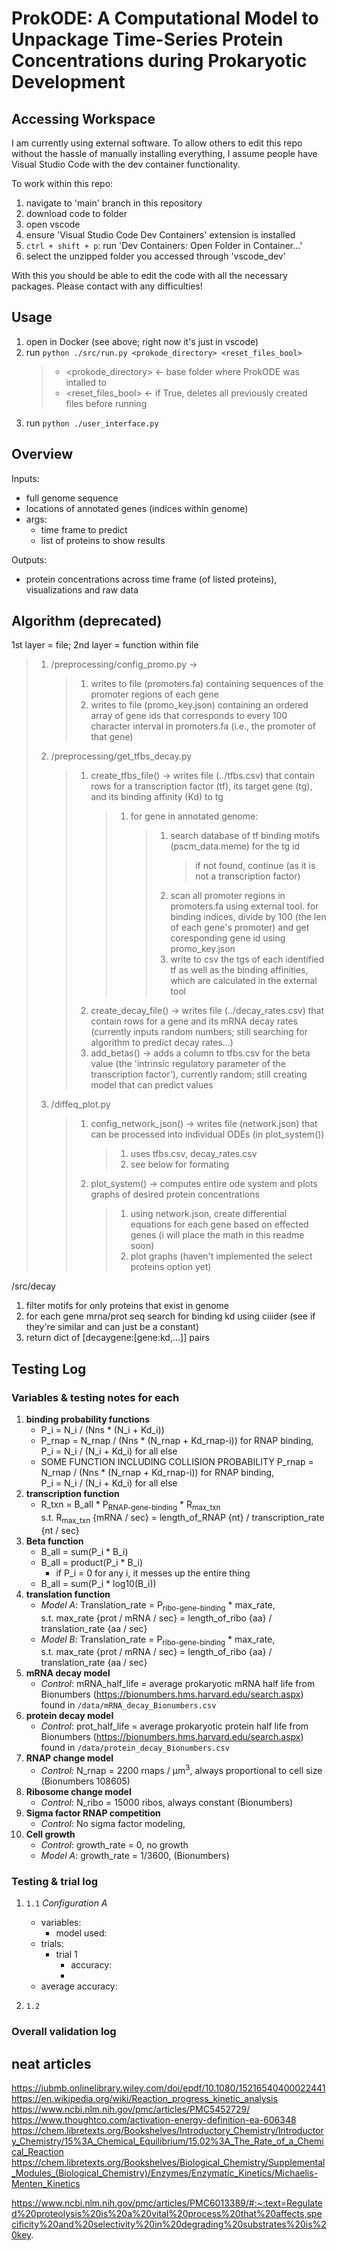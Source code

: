 # ProkODE: A Computational Model to Unpackage Time-Series Protein Concentrations during Prokaryotic Development

## Accessing Workspace

I am currently using external software. To allow others to edit this repo without the hassle of manually installing everything, I assume people have Visual Studio Code with the dev container functionality.

To work within this repo:

1. navigate to 'main' branch in this repository
2. download code to folder
3. open vscode
4. ensure 'Visual Studio Code Dev Containers' extension is installed
5. `ctrl + shift + p`: run 'Dev Containers: Open Folder in Container...'
6. select the unzipped folder you accessed through 'vscode_dev'

With this you should be able to edit the code with all the necessary packages. Please contact with any difficulties!

## Usage

<!--- in the future add a param for input folder --->

1. open in Docker (see above; right now it's just in vscode)
2. run `python ./src/run.py <prokode_directory> <reset_files_bool>`
   > - \<prokode_directory> <- base folder where ProkODE was intalled to
   > - \<reset_files_bool> <- if True, deletes all previously created files before running
3. run `python ./user_interface.py`

## Overview

Inputs:

- full genome sequence
- locations of annotated genes (indices within genome)
- args:
  - time frame to predict
  - list of proteins to show results

Outputs:

- protein concentrations across time frame (of listed proteins), visualizations and raw data

## Algorithm (deprecated)

1st layer = file; 2nd layer = function within file

> 1. /preprocessing/config_promo.py ->
>    > 1. writes to file (promoters.fa) containing sequences of the promoter regions of each gene
>    > 2. writes to file (promo_key.json) containing an ordered array of gene ids that corresponds to every 100 character interval in promoters.fa (i.e., the promoter of that gene)
> 2. /preprocessing/get_tfbs_decay.py
>    > 1. create_tfbs_file() -> writes file (../tfbs.csv) that contain rows for a transcription factor (tf), its target gene (tg), and its binding affinity (Kd) to tg
>    >    > 1. for gene in annotated genome:
>    >    >    > 1. search database of tf binding motifs (pscm_data.meme) for the tg id
>    >    >    >    > if not found, continue (as it is not a transcription factor)
>    >    >    > 2. scan all promoter regions in promoters.fa using external tool. for binding indices, divide by 100 (the len of each gene's promoter) and get coresponding gene id using promo_key.json
>    >    >    > 3. write to csv the tgs of each identified tf as well as the binding affinities, which are calculated in the external tool
>    > 1. create_decay_file() -> writes file (../decay_rates.csv) that contain rows for a gene and its mRNA decay rates (currently inputs random numbers; still searching for algorithm to predict decay rates...)
>    > 1. add_betas() -> adds a column to tfbs.csv for the beta value (the 'intrinsic regulatory parameter of the transcription factor'), currently random; still creating model that can predict values
> 3. /diffeq_plot.py
>    > 1. config_network_json() -> writes file (network.json) that can be processed into individual ODEs (in plot_system())
>    >    > 1. uses tfbs.csv, decay_rates.csv
>    >    > 2. see below for formating
>    > 2. plot_system() -> computes entire ode system and plots graphs of desired protein concentrations
>    >    > 1. using network.json, create differential equations for each gene based on effected genes (i will place the math in this readme soon)
>    >    > 2. plot graphs (haven't implemented the select proteins option yet)

/src/decay

1. filter motifs for only proteins that exist in genome
2. for each gene mrna/prot seq search for binding kd using ciiider (see if they're similar and can just be a constant)
3. return dict of [decaygene:[gene:kd,...]] pairs

## Testing Log

### Variables & testing notes for each
1. **binding probability functions**
   - P_i = N_i / (Nns * (N_i + Kd_i))
   - P_rnap = N_rnap / (Nns * (N_rnap + Kd_rnap-i)) for RNAP binding, \
   P_i = N_i / (N_i + Kd_i) for all else
   - SOME FUNCTION INCLUDING COLLISION PROBABILITY P_rnap = N_rnap / (Nns * (N_rnap + Kd_rnap-i)) for RNAP binding, \
   P_i = N_i / (N_i + Kd_i) for all else
2. **transcription function**
   - R_txn = B_all * P<sub>RNAP-gene-binding</sub> * R<sub>max_txn</sub>\
   s.t. R<sub>max_txn</sub> {mRNA / sec} = length_of_RNAP {nt} / transcription_rate {nt / sec}
2. **Beta function**
   - B_all = sum(P_i * B_i)
   - B_all = product(P_i * B_i)
      - if P_i = 0 for any i, it messes up the entire thing
   - B_all = sum(P_i * log10(B_i))
3. **translation function**
   - *Model A*: Translation_rate = P<sub>ribo-gene-binding</sub> * max_rate,\
   s.t. max_rate {prot / mRNA / sec} = length_of_ribo {aa} / translation_rate {aa / sec}
   - *Model B*: Translation_rate = P<sub>ribo-gene-binding</sub> * max_rate,\
   s.t. max_rate {prot / mRNA / sec} = length_of_ribo {aa} / translation_rate {aa / sec}
2. **mRNA decay model**
   - *Control*: mRNA_half_life = average prokaryotic mRNA half life from Bionumbers (https://bionumbers.hms.harvard.edu/search.aspx) found in `/data/mRNA_decay_Bionumbers.csv`
4. **protein decay model**
   - *Control*: prot_half_life = average prokaryotic protein half life from Bionumbers (https://bionumbers.hms.harvard.edu/search.aspx) found in `/data/protein_decay_Bionumbers.csv`
5. **RNAP change model**
   - *Control*: N_rnap = 2200 rnaps / μm<sup>3</sup>, always proportional to cell size (Bionumbers 108605)
6. **Ribosome change model**
   - *Control*: N_ribo = 15000 ribos, always constant (Bionumbers)
7. **Sigma factor RNAP competition**
   - *Control*: No sigma factor modeling,  
8. **Cell growth**
   - *Control*: growth_rate = 0, no growth
   - *Model A*: growth_rate = 1/3600, (Bionumbers)

### Testing & trial log

1. `1.1` *Configuration A*
   - variables:
      - model used:
   - trials:
      - trial 1
         - accuracy:
         - 
   - average accuracy:

2. `1.2`

### Overall validation log


## neat articles
https://iubmb.onlinelibrary.wiley.com/doi/epdf/10.1080/15216540400022441
https://en.wikipedia.org/wiki/Reaction_progress_kinetic_analysis
https://www.ncbi.nlm.nih.gov/pmc/articles/PMC5452729/
https://www.thoughtco.com/activation-energy-definition-ea-606348
https://chem.libretexts.org/Bookshelves/Introductory_Chemistry/Introductory_Chemistry/15%3A_Chemical_Equilibrium/15.02%3A_The_Rate_of_a_Chemical_Reaction
https://chem.libretexts.org/Bookshelves/Biological_Chemistry/Supplemental_Modules_(Biological_Chemistry)/Enzymes/Enzymatic_Kinetics/Michaelis-Menten_Kinetics

https://www.ncbi.nlm.nih.gov/pmc/articles/PMC6013389/#:~:text=Regulated%20proteolysis%20is%20a%20vital%20process%20that%20affects,specificity%20and%20selectivity%20in%20degrading%20substrates%20is%20key.
